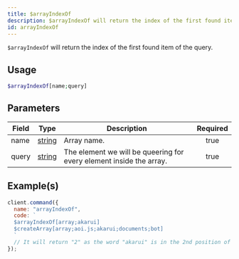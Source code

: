 ```yaml
---
title: $arrayIndexOf
description: $arrayIndexOf will return the index of the first found item of the query.
id: arrayIndexOf
---
```


`$arrayIndexOf` will return the index of the first found item of the query.

## Usage

```php
$arrayIndexOf[name;query]
```

## Parameters

| Field | Type                                                                                              | Description                                                         | Required |
| ----- | ------------------------------------------------------------------------------------------------- | ------------------------------------------------------------------- | :------: |
| name  | [string](https://developer.mozilla.org/en-US/docs/Web/JavaScript/Reference/Global_Objects/String) | Array name.                                                         |   true   |
| query | [string](https://developer.mozilla.org/en-US/docs/Web/JavaScript/Reference/Global_Objects/String) | The element we will be queering for every element inside the array. |   true   |

## Example(s)

```javascript
client.command({
  name: "arrayIndexOf",
  code: `
  $arrayIndexOf[array;akarui]
  $createArray[array;aoi.js;akarui;documents;bot]
  `
  // It will return "2" as the word "akarui" is in the 2nd position of the array.
});
```
